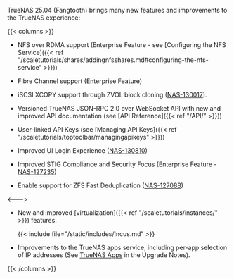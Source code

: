 &NewLine;

TrueNAS 25.04 (Fangtooth) brings many new features and improvements to the TrueNAS experience:

{{< columns >}}
* NFS over RDMA support (Enterprise Feature - see [Configuring the NFS Service]({{< ref "/scaletutorials/shares/addingnfsshares.md#configuring-the-nfs-service" >}}))
  
* Fibre Channel support (Enterprise Feature)

* iSCSI XCOPY support through ZVOL block cloning ([NAS-130017](https://ixsystems.atlassian.net/browse/NAS-130017)).

* Versioned TrueNAS JSON-RPC 2.0 over WebSocket API with new and improved API documentation (see [API Reference]({{< ref "/API/" >}}))

* User-linked API Keys (see [Managing API Keys]({{< ref "/scaletutorials/toptoolbar/managingapikeys" >}}))

* Improved UI Login Experience ([NAS-130810](https://ixsystems.atlassian.net/browse/NAS-130810))

* Improved STIG Compliance and Security Focus (Enterprise Feature - [NAS-127235](https://ixsystems.atlassian.net/browse/NAS-127235))

* Enable support for ZFS Fast Deduplication ([NAS-127088](https://ixsystems.atlassian.net/browse/NAS-127088))

<--->

* New and improved [virtualization]({{< ref "/scaletutorials/instances/" >}}) features.
  
  {{< include file="/static/includes/Incus.md" >}}

* Improvements to the TrueNAS apps service, including per-app selection of IP addresses (See [TrueNAS Apps](/gettingstarted/scalereleasenotes/#truenas-apps) in the Upgrade Notes).

{{< /columns >}}
